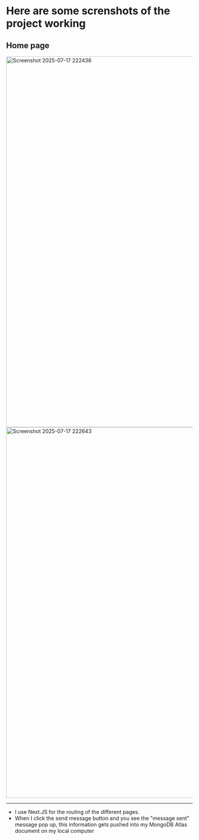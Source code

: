 # Here are some screnshots of the project working

## Home page
<img width="1000" height="auto" alt="Screenshot 2025-07-17 222436" src="https://github.com/user-attachments/assets/0c30f9b3-77db-4f45-9a67-3ad19f9f294c" />
<img width="1000" height="auto" alt="Screenshot 2025-07-17 222643" src="https://github.com/user-attachments/assets/ecd1bd1d-fff3-4d6c-a969-c74bd71f8204" />
<hr>

+ I use Next.JS for the routing of the different pages.
+ When I click the send message button and you see the "message sent" message pop up, this information gets pushed into my MongoDB Atlas document on my local computer



